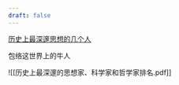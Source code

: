 ```yaml
---
draft: false
---
```


[历史上最深邃思想的几个人](https://wenku.baidu.com/view/8d80de177a563c1ec5da50e2524de518964bd309.html?_wkts_=1721380110533&bdQuery=%E8%B4%B9%E6%9B%BC+%E8%B4%B9%E7%B1%B3+%E6%8E%92%E5%90%8D)

包络这世界上的牛人

![[历史上最深邃的思想家、科学家和哲学家排名.pdf]]